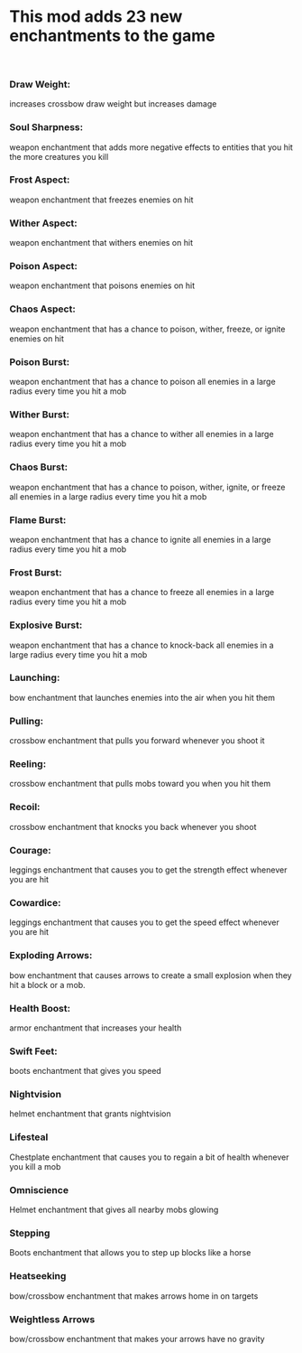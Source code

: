 # This mod adds 23 new enchantments to the game

 

### Draw Weight:

increases crossbow draw weight but increases damage

### Soul Sharpness:

weapon enchantment that adds more negative effects to entities that you hit the more creatures you kill

### Frost Aspect:

weapon enchantment that freezes enemies on hit

### Wither Aspect:

weapon enchantment that withers enemies on hit

### Poison Aspect:

weapon enchantment that poisons enemies on hit

### Chaos Aspect:

weapon enchantment that has a chance to poison, wither, freeze, or ignite enemies on hit

### Poison Burst:

weapon enchantment that has a chance to poison all enemies in a large radius every time you hit a mob

### Wither Burst:

weapon enchantment that has a chance to wither all enemies in a large radius every time you hit a mob

### Chaos Burst:

weapon enchantment that has a chance to poison, wither, ignite, or freeze all enemies in a large radius every time you hit a mob

### Flame Burst:

weapon enchantment that has a chance to ignite all enemies in a large radius every time you hit a mob 

### Frost Burst:

weapon enchantment that has a chance to freeze all enemies in a large radius every time you hit a mob

### Explosive Burst:

weapon enchantment that has a chance to knock-back all enemies in a large radius every time you hit a mob

### Launching:

bow enchantment that launches enemies into the air when you hit them  

### Pulling:

crossbow enchantment that pulls you forward whenever you shoot it

### Reeling:

crossbow enchantment that pulls mobs toward you when you hit them

### Recoil:

crossbow enchantment that knocks you back whenever you shoot

### Courage:

leggings enchantment that causes you to get the strength effect whenever you are hit

### Cowardice:

leggings enchantment that causes you to get the speed effect whenever you are hit

### Exploding Arrows:

bow enchantment that causes arrows to create a small explosion when they hit a block or a mob.

### Health Boost:

armor enchantment that increases your health

### Swift Feet:

boots enchantment that gives you speed

### Nightvision

helmet enchantment that grants nightvision

### Lifesteal

Chestplate enchantment that causes you to regain a bit of health whenever you kill a mob

### Omniscience 

Helmet enchantment that gives all nearby mobs glowing

### Stepping 

Boots enchantment that allows you to step up blocks like a horse

### Heatseeking

bow/crossbow enchantment that makes arrows home in on targets

### Weightless Arrows

bow/crossbow enchantment that makes your arrows have no gravity
 

